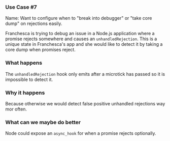 ### Use Case #7

Name: Want to configure when to "break into debugger" or "take core dump" on rejections easily.

Franchesca is trying to debug an issue in a Node.js application where a promise rejects somewhere and causes an `unhandledRejection`. This is a unique state in Franchesca's app and she would like to detect it by taking a core dump when promises reject. 

### What happens

The `unhandledRejection` hook only emits after a microtick has passed so it is impossible to detect it.

### Why it happens

Because otherwise we would detect false positive unhandled rejections way mor often.

### What can we maybe do better

Node could expose an `async_hook` for when a promise rejects optionally.